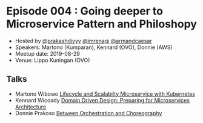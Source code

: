 # Episode 004 : Going deeper to Microservice Pattern and Philoshopy

- Hosted by [@prakashdivyy](http://twitter.com/prakashdivyy) [@imrenagi](http://twitter.com/imrenagi) [@armandcaesar](http://twitter.com/armandcaesar)
- Speakers: Martono (Kumparan), Kennard (OVO), Donnie (AWS)
- Meetup date: 2019-08-29
- Venue: Lippo Kuningan (OVO)

## Talks

- Martono Wibowo [Lifecycle and Scalabilty Microservice with Kubernetes]()
- Kennard Wicoady [Domain Driven Design: Preparing for Microservices Architecture]()
- Donnie Prakoso [Between Orchestration and Choreography]()
